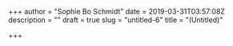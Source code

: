 +++
author = "Sophie Bo Schmidt"
date = 2019-03-31T03:57:08Z
description = ""
draft = true
slug = "untitled-6"
title = "(Untitled)"

+++




